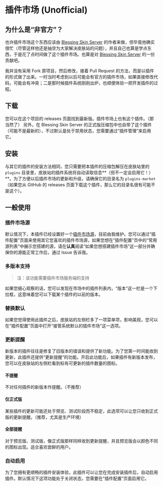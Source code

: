# 插件市场 (Unofficial)

## 为什么是“非官方”？
也许插件市场这个东西应该由 [Blessing Skin Server](https://github.com/printempw/blessing-skin-server) 的作者来做，但毕竟他确实很忙（尽管这样他还是抽空为大家解决皮肤站的问题），并且自己也算是学点东西，于是花了点时间做了这个插件市场。也算是对  [Blessing Skin Server](https://github.com/printempw/blessing-skin-server) 的一份贡献吧。

我并没有采用 Fork 原项目，然后修改，接着 Pull Request 的方法，而是以插件的形式做了出来。一时当时考虑到以后可能会有官方的插件市场，如果直接修改代码，可能会有冲突；二是那时候插件系统刚刚出炉，也顺便体验一把开发插件的过程。

## 下载
您可以在这个项目的 releases 页面找到最新版。插件市场上也有这个插件。（那当然了）
另外，在 Blessing Skin Server 的正式版压缩包中也自带了这个插件（可能不是最新的），不过默认是处于禁用状态，您需要通过“插件管理”来启用它。

## 安装
与其它的插件的安装方法相同，您只需要把本插件的压缩包解压在皮肤站里的 `plugins` 目录里，皮肤站的插件系统将自动读取信息**（但不一定会启用它！）**。为了方便以后插件市场的更新和升级，请确保它的目录名为 `plugins-market` （如果您从 GitHub 的 releases 页面下载这个插件，那么它的目录名很有可能不是这个）。

## 一般使用
### 插件市场源
默认情况下，本插件已经设置好一个[插件市场源](https://plugin.sealfu.cf/)，目前由我维护。您可以通过“插件配置”页面来使用其它您喜欢的插件市场源，如果您想在“插件配置”页中的“常用源列表”中展示您搭建的源，请在**认真**阅读“如果您想搭建插件市场”这一部分并确保你的源能正常工作后，通过 Issue 告诉我。

### 多版本支持
> 注：该功能需要插件市场服务端的支持

如果您细心观察的话，您可以发现在市场中的插件列表内，“版本”这一栏是一个下拉框，这意味着您可以下载某个插件的以前的版本。

### 替换默认
如果您觉得使用此插件之后，皮肤站的左侧栏多了一项菜单项，影响美观，您可以在“插件配置”页面中打开“接管系统默认的插件市场”这一选项。

### 更新提醒
新版本的插件往往是修复了旧版本的错误和提供了新功能。为了您第一时间能收到更新，此插件还提供“更新提醒”的功能。开启此功能后，如果插件有新版本发布，您可以在皮肤站的左侧栏看到标有可更新的插件数量的图标。
#### 不提醒
不对任何插件的新版本作提醒。（不推荐）
#### 仅正式版
某些插件的更新可能还处于预览、测试阶段而不稳定，此选项可以让您只收到正式版的更新提醒。（推荐，尤其是生产环境）
#### 全部提醒
对于预览版、测试版，像正式版那样同样收到更新提醒，并且预览版会以颜色不同的图标出现。适合喜欢尝鲜的用户。

### 自动启用
为了您拥有更顺畅的插件安装体验，此插件可以让您在完成安装插件后，自动启用插件。默认情况下这项功能处于关闭状态，您需要在“插件配置”页面启用它。
